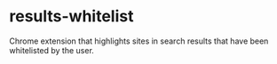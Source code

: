 # results-whitelist
Chrome extension that highlights sites in search results that have been whitelisted by the user.
